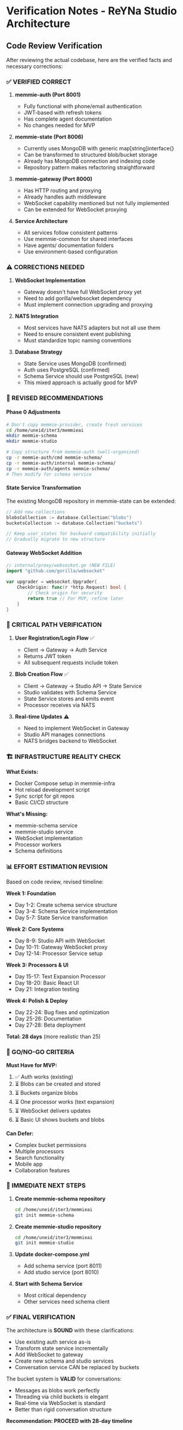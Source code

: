 # Verification Notes - ReYNa Studio Architecture

## Code Review Verification

After reviewing the actual codebase, here are the verified facts and necessary corrections:

### ✅ VERIFIED CORRECT

1. **memmie-auth (Port 8001)**
   - Fully functional with phone/email authentication
   - JWT-based with refresh tokens
   - Has complete agent documentation
   - No changes needed for MVP

2. **memmie-state (Port 8006)**
   - Currently uses MongoDB with generic map[string]interface{}
   - Can be transformed to structured blob/bucket storage
   - Already has MongoDB connection and indexing code
   - Repository pattern makes refactoring straightforward

3. **memmie-gateway (Port 8000)**
   - Has HTTP routing and proxying
   - Already handles auth middleware
   - WebSocket capability mentioned but not fully implemented
   - Can be extended for WebSocket proxying

4. **Service Architecture**
   - All services follow consistent patterns
   - Use memmie-common for shared interfaces
   - Have agents/ documentation folders
   - Use environment-based configuration

### ⚠️ CORRECTIONS NEEDED

1. **WebSocket Implementation**
   - Gateway doesn't have full WebSocket proxy yet
   - Need to add gorilla/websocket dependency
   - Must implement connection upgrading and proxying

2. **NATS Integration**
   - Most services have NATS adapters but not all use them
   - Need to ensure consistent event publishing
   - Must standardize topic naming conventions

3. **Database Strategy**
   - State Service uses MongoDB (confirmed)
   - Auth uses PostgreSQL (confirmed)
   - Schema Service should use PostgreSQL (new)
   - This mixed approach is actually good for MVP

### 🔄 REVISED RECOMMENDATIONS

#### Phase 0 Adjustments
```bash
# Don't copy memmie-provider, create fresh services
cd /home/uneid/iter3/memmieai
mkdir memmie-schema
mkdir memmie-studio

# Copy structure from memmie-auth (well-organized)
cp -r memmie-auth/cmd memmie-schema/
cp -r memmie-auth/internal memmie-schema/
cp -r memmie-auth/agents memmie-schema/
# Then modify for schema service
```

#### State Service Transformation
The existing MongoDB repository in memmie-state can be extended:
```go
// Add new collections
blobsCollection := database.Collection("blobs")
bucketsCollection := database.Collection("buckets")

// Keep user_states for backward compatibility initially
// Gradually migrate to new structure
```

#### Gateway WebSocket Addition
```go
// internal/proxy/websocket.go (NEW FILE)
import "github.com/gorilla/websocket"

var upgrader = websocket.Upgrader{
    CheckOrigin: func(r *http.Request) bool {
        // Check origin for security
        return true // For MVP, refine later
    }
}
```

### 📝 CRITICAL PATH VERIFICATION

1. **User Registration/Login Flow** ✅
   - Client → Gateway → Auth Service
   - Returns JWT token
   - All subsequent requests include token

2. **Blob Creation Flow** ✅
   - Client → Gateway → Studio API → State Service
   - Studio validates with Schema Service
   - State Service stores and emits event
   - Processor receives via NATS

3. **Real-time Updates** ⚠️
   - Need to implement WebSocket in Gateway
   - Studio API manages connections
   - NATS bridges backend to WebSocket

### 🏗️ INFRASTRUCTURE REALITY CHECK

**What Exists:**
- Docker Compose setup in memmie-infra
- Hot reload development script
- Sync script for git repos
- Basic CI/CD structure

**What's Missing:**
- memmie-schema service
- memmie-studio service
- WebSocket implementation
- Processor workers
- Schema definitions

### 📊 EFFORT ESTIMATION REVISION

Based on code review, revised timeline:

**Week 1: Foundation**
- Day 1-2: Create schema service structure
- Day 3-4: Schema Service implementation
- Day 5-7: State Service transformation

**Week 2: Core Systems**
- Day 8-9: Studio API with WebSocket
- Day 10-11: Gateway WebSocket proxy
- Day 12-14: Processor Service setup

**Week 3: Processors & UI**
- Day 15-17: Text Expansion Processor
- Day 18-20: Basic React UI
- Day 21: Integration testing

**Week 4: Polish & Deploy**
- Day 22-24: Bug fixes and optimization
- Day 25-26: Documentation
- Day 27-28: Beta deployment

**Total: 28 days** (more realistic than 25)

### 🚦 GO/NO-GO CRITERIA

**Must Have for MVP:**
1. ✅ Auth works (existing)
2. ⏳ Blobs can be created and stored
3. ⏳ Buckets organize blobs
4. ⏳ One processor works (text expansion)
5. ⏳ WebSocket delivers updates
6. ⏳ Basic UI shows buckets and blobs

**Can Defer:**
- Complex bucket permissions
- Multiple processors
- Search functionality
- Mobile app
- Collaboration features

### 🎯 IMMEDIATE NEXT STEPS

1. **Create memmie-schema repository**
   ```bash
   cd /home/uneid/iter3/memmieai
   git init memmie-schema
   ```

2. **Create memmie-studio repository**
   ```bash
   cd /home/uneid/iter3/memmieai
   git init memmie-studio
   ```

3. **Update docker-compose.yml**
   - Add schema service (port 8011)
   - Add studio service (port 8010)

4. **Start with Schema Service**
   - Most critical dependency
   - Other services need schema client

### ✅ FINAL VERIFICATION

The architecture is **SOUND** with these clarifications:
- Use existing auth service as-is
- Transform state service incrementally
- Add WebSocket to gateway
- Create new schema and studio services
- Conversation service CAN be replaced by buckets

The bucket system is **VALID** for conversations:
- Messages as blobs work perfectly
- Threading via child buckets is elegant
- Real-time via WebSocket is standard
- Better than rigid conversation structure

**Recommendation: PROCEED with 28-day timeline**
